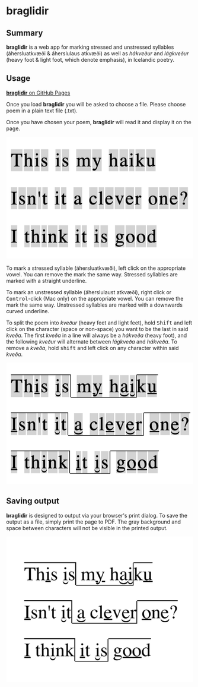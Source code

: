 # braglidir

## Summary

**braglidir** is a web app for marking stressed and unstressed syllables (áhersluatkvæði & áherslulaus atkvæði) as well as *hákveður* and *lágkveður* (heavy foot & light foot, which denote emphasis), in Icelandic poetry.

## Usage

[**braglidir** on GitHub Pages](https://reyniraron.github.io/braglidir)

Once you load **braglidir** you will be asked to choose a file. Please choose poem in a plain text file (.txt).

Once you have chosen your poem, **braglidir** will read it and display it on the page.

![My awesome haiku](img/unedited.png)

To mark a stressed syllable (áhersluatkvæði), left click on the appropriate vowel. You can remove the mark the same way. Stressed syllables are marked with a straight underline.

To mark an unstressed syllable (áherslulaust atkvæði), right click or <kbd>Control</kbd>-click (Mac only) on the appropriate vowel.
You can remove the mark the same way. Unstressed syllables are marked with a downwards curved underline.

To split the poem into *kveður* (heavy feet and light feet), hold <kbd>Shift</kbd> and left click on the character (space or non-space) you want to be the last in said *kveða*. The first *kveða* in a line will always be a *hákveða* (heavy foot), and the following *kveður* will alternate between *lágkveða* and *hákveða*. To remove a *kveða*, hold <kbd>shift</kbd> and left click on any character within said *kveða*.

![My awesome haiku, properly marked up](img/edited.png)

## Saving output

**braglidir** is designed to output via your browser's print dialog. To save the output as a file, simply print the page to PDF. The gray background and space between characters will not be visible in the printed output.

![My awesome haiku, properly marked up and printed to a PDF](img/pdf-output.png)
